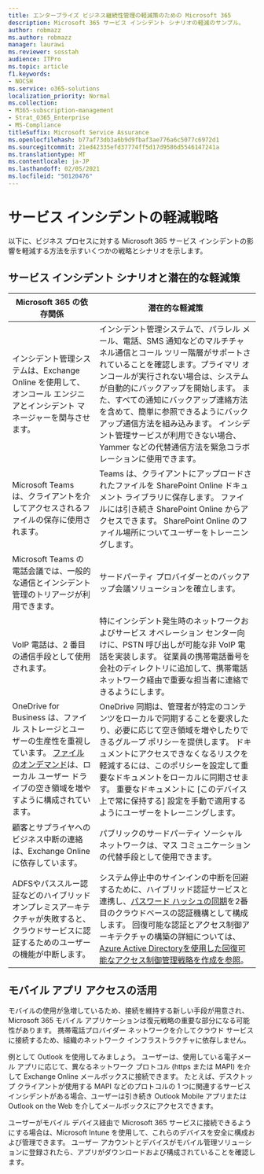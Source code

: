 ```yaml
---
title: エンタープライズ ビジネス継続性管理の軽減策のための Microsoft 365
description: Microsoft 365 サービス インシデント シナリオの軽減のサンプル。
author: robmazz
ms.author: robmazz
manager: laurawi
ms.reviewer: sosstah
audience: ITPro
ms.topic: article
f1.keywords:
- NOCSH
ms.service: o365-solutions
localization_priority: Normal
ms.collection:
- M365-subscription-management
- Strat_O365_Enterprise
- MS-Compliance
titleSuffix: Microsoft Service Assurance
ms.openlocfilehash: b77af73db3a6b9d9fbaf3ae776a6c5077c6972d1
ms.sourcegitcommit: 21ed42335efd37774ff5d17d9586d5546147241a
ms.translationtype: MT
ms.contentlocale: ja-JP
ms.lasthandoff: 02/05/2021
ms.locfileid: "50120476"
---
```

# <a name="service-incident-mitigation-strategies"></a>サービス インシデントの軽減戦略

以下に、ビジネス プロセスに対する Microsoft 365 サービス インシデントの影響を軽減する方法を示すいくつかの戦略とシナリオを示します。

## <a name="service-incident-scenarios-and-potential-mitigations"></a>サービス インシデント シナリオと潜在的な軽減策

|Microsoft 365 の依存関係|潜在的な軽減策|
|---------|---------|
|インシデント管理システムは、Exchange Online を使用して、オンコール エンジニアとインシデント マネージャーを関与させます。|インシデント管理システムで、パラレル メール、電話、SMS 通知などのマルチチャネル通信とコール ツリー階層がサポートされていることを確認します。プライマリ オンコールが実行されない場合は、システムが自動的にバックアップを開始します。 また、すべての通知にバックアップ連絡方法を含めて、簡単に参照できるようにバックアップ通信方法を組み込みます。 インシデント管理サービスが利用できない場合、Yammer などの代替通信方法を緊急コラボレーションに使用できます。|
|Microsoft Teams は、クライアントを介してアクセスされるファイルの保存に使用されます。|Teams は、クライアントにアップロードされたファイルを SharePoint Online ドキュメント ライブラリに保存します。 ファイルには引き続き SharePoint Online からアクセスできます。 SharePoint Online のファイル場所についてユーザーをトレーニングします。|
|Microsoft Teams の電話会議では、一般的な通信とインシデント管理のトリアージが利用できます。|サードパーティ プロバイダーとのバックアップ会議ソリューションを確立します。|
|VoIP 電話は、2 番目の通信手段として使用されます。|特にインシデント発生時のネットワークおよびサービス オペレーション センター向けに、PSTN 呼び出しが可能な非 VoIP 電話を実装します。 従業員の携帯電話番号を会社のディレクトリに追加して、携帯電話ネットワーク経由で重要な担当者に連絡できるようにします。|
|OneDrive for Business は、ファイル ストレージとユーザーの生産性を重視しています。 [ファイルのオンデマンド](https://techcommunity.microsoft.com/t5/Microsoft-OneDrive-Blog/OneDrive-Files-On-Demand-For-The-Enterprise/ba-p/117234)は、ローカル ユーザー ドライブの空き領域を増やすように構成されています。|OneDrive 同期は、管理者が特定のコンテンツをローカルで同期することを要求したり、必要に応じて空き領域を増やしたりできるグループ ポリシーを提供します。 ドキュメントにアクセスできなくなるリスクを軽減するには、このポリシーを設定して重要なドキュメントをローカルに同期させます。 重要なドキュメントに [このデバイス上で常に保持する] 設定を手動で適用するようにユーザーをトレーニングします。|
|顧客とサプライヤへのビジネス中断の連絡は、Exchange Online に依存しています。|パブリックのサードパーティ ソーシャル ネットワークは、マス コミュニケーションの代替手段として使用できます。
|ADFSやパススルー認証などのハイブリッドオンプレミスアーキテクチャが失敗すると、クラウドサービスに認証するためのユーザーの機能が中断します。|システム停止中のサインインの中断を回避するために、ハイブリッド認証サービスと連携し、[パスワード ハッシュの同期](/azure/active-directory/authentication/concept-resilient-controls#deploy-password-hash-sync-even-if-you-are-federated-or-use-pass-through-authentication)を2番目のクラウドベースの認証機構として構成 します。 回復可能な認証とアクセス制御アーキテクチャの構築の詳細については、[Azure Active Directoryを使用した回復可能なアクセス制御管理戦略を作成を参照](/azure/active-directory/authentication/concept-resilient-controls)。|  

## <a name="leveraging-mobile-app-access"></a>モバイル アプリ アクセスの活用

モバイルの使用が急増しているため、接続を維持する新しい手段が用意され、Microsoft 365 モバイル アプリケーションは復元戦略の重要な部分になる可能性があります。 携帯電話プロバイダー ネットワークを介してクラウド サービスに接続するため、組織のネットワーク インフラストラクチャに依存しません。

例として Outlook を使用してみましょう。 ユーザーは、使用している電子メール アプリに応じて、異なるネットワーク プロトコル (https または MAPI) を介して Exchange Online メールボックスに接続できます。 たとえば、デスクトップ クライアントが使用する MAPI などのプロトコルの 1 つに関連するサービス インシデントがある場合、ユーザーは引き続き Outlook Mobile アプリまたは Outlook on the Web を介してメールボックスにアクセスできます。
  
ユーザーがモバイル デバイス経由で Microsoft 365 サービスに接続できるようにする場合は、Microsoft Intune を使用して、これらのデバイスを安全に構成および管理できます。 ユーザー アカウントとデバイスがモバイル管理ソリューションに登録されたら、アプリがダウンロードおよび構成されていることを確認します。

